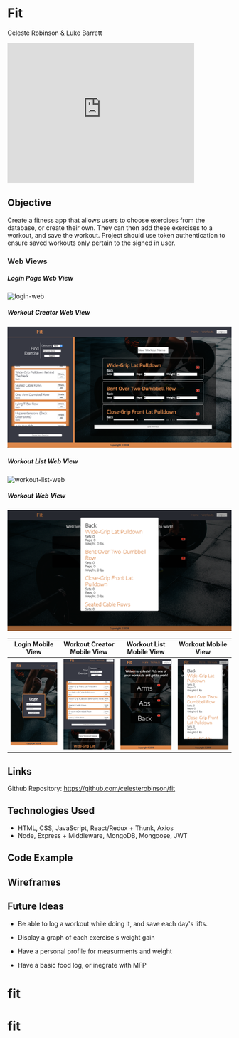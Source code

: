 # Fit

Celeste Robinson & Luke Barrett

<iframe width="420" height="315" src="http://www.youtube.com/embed/dQw4w9WgXcQ" frameborder="0" allowfullscreen></iframe>

## Objective

Create a fitness app that allows users to choose exercises from the database, or create their own. They can then add these exercises to a workout, and save the workout. Project should use token authentication to ensure saved workouts only pertain to the signed in user.

### Web Views

##### Login Page Web View
![login-web](screenshots/login-page-web-view.png)

##### Workout Creator Web View
![workout-creator-web](screenshots/workout-creator-web-view.png)

##### Workout List Web View
![workout-list-web](screenshots/workout-list-web-view.png)

##### Workout Web View
![workout-web](screenshots/workout-web-view.png)

Login Mobile View | Workout Creator Mobile View | Workout List Mobile View | Workout Mobile View
--- | --- | --- | ---
<img alt="login-mobile-view" src="screenshots/login-page-mobile-view.png" width="300" height="auto"> | <img alt="workout-creator-mobile-view" src="screenshots/workout-creator-mobile-view.png" width="300" height="auto"> | <img alt="workout-list-mobile-view" src="screenshots/workout-list-mobile-view.png" width="300" height="auto"> | <img alt="workout-mobile-view" src="screenshots/workout-mobile-view.png" width="300" height="auto">
## Links

Github Repository: https://github.com/celesterobinson/fit

## Technologies Used
* HTML, CSS, JavaScript, React/Redux + Thunk, Axios
* Node, Express + Middleware, MongoDB, Mongoose, JWT

## Code Example

## Wireframes

## Future Ideas
* Be able to log a workout while doing it, and save each day's lifts.

* Display a graph of each exercise's weight gain

* Have a personal profile for measurments and weight

* Have a basic food log, or inegrate with MFP

# fit
# fit
